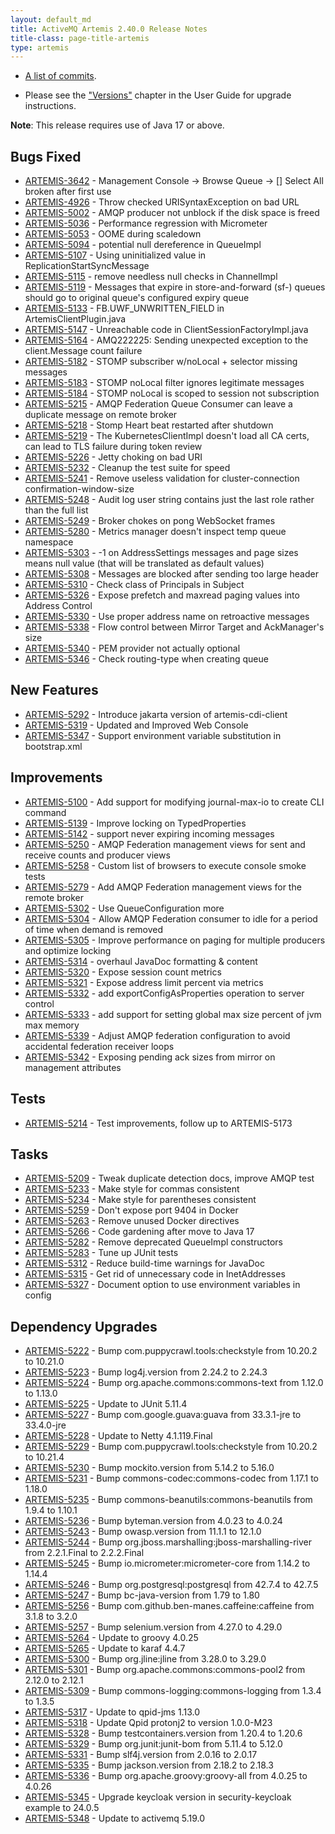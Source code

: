 ```yaml
---
layout: default_md
title: ActiveMQ Artemis 2.40.0 Release Notes
title-class: page-title-artemis
type: artemis
---
```

 - [A list of commits](commit-report-2.40.0).

 - Please see the ["Versions"](https://activemq.apache.org/components/artemis/documentation/latest/versions.html) chapter in the User Guide for upgrade instructions.

**Note**: This release requires use of Java 17 or above.


## Bugs Fixed

* [ARTEMIS-3642](https://issues.apache.org/jira/browse/ARTEMIS-3642) - Management Console -&gt; Browse Queue -&gt; [] Select All broken after first use
* [ARTEMIS-4926](https://issues.apache.org/jira/browse/ARTEMIS-4926) - Throw checked URISyntaxException on bad URL
* [ARTEMIS-5002](https://issues.apache.org/jira/browse/ARTEMIS-5002) - AMQP producer not unblock if the disk space is freed
* [ARTEMIS-5036](https://issues.apache.org/jira/browse/ARTEMIS-5036) - Performance regression with Micrometer 
* [ARTEMIS-5053](https://issues.apache.org/jira/browse/ARTEMIS-5053) - OOME during scaledown
* [ARTEMIS-5094](https://issues.apache.org/jira/browse/ARTEMIS-5094) - potential null dereference in QueueImpl
* [ARTEMIS-5107](https://issues.apache.org/jira/browse/ARTEMIS-5107) - Using uninitialized value in ReplicationStartSyncMessage
* [ARTEMIS-5115](https://issues.apache.org/jira/browse/ARTEMIS-5115) - remove needless null checks in ChannelImpl
* [ARTEMIS-5119](https://issues.apache.org/jira/browse/ARTEMIS-5119) - Messages that expire in store-and-forward (sf-) queues should go to original queue's configured expiry queue
* [ARTEMIS-5133](https://issues.apache.org/jira/browse/ARTEMIS-5133) - FB.UWF_UNWRITTEN_FIELD in ArtemisClientPlugin.java
* [ARTEMIS-5147](https://issues.apache.org/jira/browse/ARTEMIS-5147) - Unreachable code in ClientSessionFactoryImpl.java
* [ARTEMIS-5164](https://issues.apache.org/jira/browse/ARTEMIS-5164) - AMQ222225: Sending unexpected exception to the client.Message count failure
* [ARTEMIS-5182](https://issues.apache.org/jira/browse/ARTEMIS-5182) - STOMP subscriber w/noLocal + selector missing messages
* [ARTEMIS-5183](https://issues.apache.org/jira/browse/ARTEMIS-5183) - STOMP noLocal filter ignores legitimate messages
* [ARTEMIS-5184](https://issues.apache.org/jira/browse/ARTEMIS-5184) - STOMP noLocal is scoped to session not subscription
* [ARTEMIS-5215](https://issues.apache.org/jira/browse/ARTEMIS-5215) - AMQP Federation Queue Consumer can leave a duplicate message on remote broker
* [ARTEMIS-5218](https://issues.apache.org/jira/browse/ARTEMIS-5218) - Stomp Heart beat restarted after shutdown
* [ARTEMIS-5219](https://issues.apache.org/jira/browse/ARTEMIS-5219) - The KubernetesClientImpl doesn't load all CA certs, can lead to TLS failure during token review
* [ARTEMIS-5226](https://issues.apache.org/jira/browse/ARTEMIS-5226) - Jetty choking on bad URI
* [ARTEMIS-5232](https://issues.apache.org/jira/browse/ARTEMIS-5232) - Cleanup the test suite for speed
* [ARTEMIS-5241](https://issues.apache.org/jira/browse/ARTEMIS-5241) - Remove useless validation for cluster-connection confirmation-window-size
* [ARTEMIS-5248](https://issues.apache.org/jira/browse/ARTEMIS-5248) - Audit log user string contains just the last role rather than the full list 
* [ARTEMIS-5249](https://issues.apache.org/jira/browse/ARTEMIS-5249) - Broker chokes on pong WebSocket frames
* [ARTEMIS-5280](https://issues.apache.org/jira/browse/ARTEMIS-5280) - Metrics manager doesn't inspect temp queue namespace
* [ARTEMIS-5303](https://issues.apache.org/jira/browse/ARTEMIS-5303) - -1 on AddressSettings messages and page sizes means null value (that will be translated as default values)
* [ARTEMIS-5308](https://issues.apache.org/jira/browse/ARTEMIS-5308) - Messages are blocked after sending too large header
* [ARTEMIS-5310](https://issues.apache.org/jira/browse/ARTEMIS-5310) - Check class of Principals in Subject
* [ARTEMIS-5326](https://issues.apache.org/jira/browse/ARTEMIS-5326) - Expose prefetch and maxread paging values into Address Control
* [ARTEMIS-5330](https://issues.apache.org/jira/browse/ARTEMIS-5330) - Use proper address name on retroactive messages
* [ARTEMIS-5338](https://issues.apache.org/jira/browse/ARTEMIS-5338) - Flow control between Mirror Target and AckManager's size
* [ARTEMIS-5340](https://issues.apache.org/jira/browse/ARTEMIS-5340) - PEM provider not actually optional
* [ARTEMIS-5346](https://issues.apache.org/jira/browse/ARTEMIS-5346) - Check routing-type when creating queue

## New Features

* [ARTEMIS-5292](https://issues.apache.org/jira/browse/ARTEMIS-5292) - Introduce jakarta version of artemis-cdi-client
* [ARTEMIS-5319](https://issues.apache.org/jira/browse/ARTEMIS-5319) - Updated and Improved Web Console
* [ARTEMIS-5347](https://issues.apache.org/jira/browse/ARTEMIS-5347) - Support environment variable substitution in bootstrap.xml

## Improvements

* [ARTEMIS-5100](https://issues.apache.org/jira/browse/ARTEMIS-5100) - Add support for modifying journal-max-io to create CLI command
* [ARTEMIS-5139](https://issues.apache.org/jira/browse/ARTEMIS-5139) - Improve locking on TypedProperties
* [ARTEMIS-5142](https://issues.apache.org/jira/browse/ARTEMIS-5142) - support never expiring incoming messages
* [ARTEMIS-5250](https://issues.apache.org/jira/browse/ARTEMIS-5250) - AMQP Federation management views for sent and receive counts and producer views
* [ARTEMIS-5258](https://issues.apache.org/jira/browse/ARTEMIS-5258) - Custom list of browsers to execute console smoke tests
* [ARTEMIS-5279](https://issues.apache.org/jira/browse/ARTEMIS-5279) - Add AMQP Federation management views for the remote broker
* [ARTEMIS-5302](https://issues.apache.org/jira/browse/ARTEMIS-5302) - Use QueueConfiguration more
* [ARTEMIS-5304](https://issues.apache.org/jira/browse/ARTEMIS-5304) - Allow AMQP Federation consumer to idle for a period of time when demand is removed
* [ARTEMIS-5305](https://issues.apache.org/jira/browse/ARTEMIS-5305) - Improve performance on paging for multiple producers and optimize locking
* [ARTEMIS-5314](https://issues.apache.org/jira/browse/ARTEMIS-5314) - overhaul JavaDoc formatting &amp; content
* [ARTEMIS-5320](https://issues.apache.org/jira/browse/ARTEMIS-5320) - Expose session count metrics
* [ARTEMIS-5321](https://issues.apache.org/jira/browse/ARTEMIS-5321) - Expose address limit percent via metrics
* [ARTEMIS-5332](https://issues.apache.org/jira/browse/ARTEMIS-5332) - add exportConfigAsProperties operation to server control
* [ARTEMIS-5333](https://issues.apache.org/jira/browse/ARTEMIS-5333) - add support for setting global max size percent of jvm max memory
* [ARTEMIS-5339](https://issues.apache.org/jira/browse/ARTEMIS-5339) - Adjust AMQP federation configuration to avoid accidental federation receiver loops
* [ARTEMIS-5342](https://issues.apache.org/jira/browse/ARTEMIS-5342) - Exposing pending ack sizes from mirror on management attributes

## Tests

* [ARTEMIS-5214](https://issues.apache.org/jira/browse/ARTEMIS-5214) - Test improvements, follow up to ARTEMIS-5173

## Tasks

* [ARTEMIS-5209](https://issues.apache.org/jira/browse/ARTEMIS-5209) - Tweak duplicate detection docs, improve AMQP test
* [ARTEMIS-5233](https://issues.apache.org/jira/browse/ARTEMIS-5233) - Make style for commas consistent
* [ARTEMIS-5234](https://issues.apache.org/jira/browse/ARTEMIS-5234) - Make style for parentheses consistent
* [ARTEMIS-5259](https://issues.apache.org/jira/browse/ARTEMIS-5259) - Don't expose port 9404 in Docker
* [ARTEMIS-5263](https://issues.apache.org/jira/browse/ARTEMIS-5263) - Remove unused Docker directives
* [ARTEMIS-5266](https://issues.apache.org/jira/browse/ARTEMIS-5266) - Code gardening after move to Java 17
* [ARTEMIS-5282](https://issues.apache.org/jira/browse/ARTEMIS-5282) - Remove deprecated QueueImpl constructors
* [ARTEMIS-5283](https://issues.apache.org/jira/browse/ARTEMIS-5283) - Tune up JUnit tests
* [ARTEMIS-5312](https://issues.apache.org/jira/browse/ARTEMIS-5312) - Reduce build-time warnings for JavaDoc
* [ARTEMIS-5315](https://issues.apache.org/jira/browse/ARTEMIS-5315) - Get rid of unnecessary code in InetAddresses
* [ARTEMIS-5327](https://issues.apache.org/jira/browse/ARTEMIS-5327) - Document option to use environment variables in config

## Dependency Upgrades

* [ARTEMIS-5222](https://issues.apache.org/jira/browse/ARTEMIS-5222) - Bump com.puppycrawl.tools:checkstyle from 10.20.2 to 10.21.0
* [ARTEMIS-5223](https://issues.apache.org/jira/browse/ARTEMIS-5223) - Bump log4j.version from 2.24.2 to 2.24.3
* [ARTEMIS-5224](https://issues.apache.org/jira/browse/ARTEMIS-5224) - Bump org.apache.commons:commons-text from 1.12.0 to 1.13.0
* [ARTEMIS-5225](https://issues.apache.org/jira/browse/ARTEMIS-5225) - Update to JUnit 5.11.4
* [ARTEMIS-5227](https://issues.apache.org/jira/browse/ARTEMIS-5227) - Bump com.google.guava:guava from 33.3.1-jre to 33.4.0-jre
* [ARTEMIS-5228](https://issues.apache.org/jira/browse/ARTEMIS-5228) - Update to Netty 4.1.119.Final
* [ARTEMIS-5229](https://issues.apache.org/jira/browse/ARTEMIS-5229) - Bump com.puppycrawl.tools:checkstyle from 10.20.2 to 10.21.4
* [ARTEMIS-5230](https://issues.apache.org/jira/browse/ARTEMIS-5230) - Bump mockito.version from 5.14.2 to 5.16.0
* [ARTEMIS-5231](https://issues.apache.org/jira/browse/ARTEMIS-5231) - Bump commons-codec:commons-codec from 1.17.1 to 1.18.0
* [ARTEMIS-5235](https://issues.apache.org/jira/browse/ARTEMIS-5235) - Bump commons-beanutils:commons-beanutils from 1.9.4 to 1.10.1
* [ARTEMIS-5236](https://issues.apache.org/jira/browse/ARTEMIS-5236) - Bump byteman.version from 4.0.23 to 4.0.24
* [ARTEMIS-5243](https://issues.apache.org/jira/browse/ARTEMIS-5243) - Bump owasp.version from 11.1.1 to 12.1.0
* [ARTEMIS-5244](https://issues.apache.org/jira/browse/ARTEMIS-5244) - Bump org.jboss.marshalling:jboss-marshalling-river from 2.2.1.Final to 2.2.2.Final
* [ARTEMIS-5245](https://issues.apache.org/jira/browse/ARTEMIS-5245) - Bump io.micrometer:micrometer-core from 1.14.2 to 1.14.4
* [ARTEMIS-5246](https://issues.apache.org/jira/browse/ARTEMIS-5246) - Bump org.postgresql:postgresql from 42.7.4 to 42.7.5
* [ARTEMIS-5247](https://issues.apache.org/jira/browse/ARTEMIS-5247) - Bump bc-java-version from 1.79 to 1.80
* [ARTEMIS-5256](https://issues.apache.org/jira/browse/ARTEMIS-5256) - Bump com.github.ben-manes.caffeine:caffeine from 3.1.8 to 3.2.0
* [ARTEMIS-5257](https://issues.apache.org/jira/browse/ARTEMIS-5257) - Bump selenium.version from 4.27.0 to 4.29.0
* [ARTEMIS-5264](https://issues.apache.org/jira/browse/ARTEMIS-5264) - Update to groovy 4.0.25
* [ARTEMIS-5265](https://issues.apache.org/jira/browse/ARTEMIS-5265) - Update to karaf 4.4.7
* [ARTEMIS-5300](https://issues.apache.org/jira/browse/ARTEMIS-5300) - Bump org.jline:jline from 3.28.0 to 3.29.0
* [ARTEMIS-5301](https://issues.apache.org/jira/browse/ARTEMIS-5301) - Bump org.apache.commons:commons-pool2 from 2.12.0 to 2.12.1
* [ARTEMIS-5309](https://issues.apache.org/jira/browse/ARTEMIS-5309) - Bump commons-logging:commons-logging from 1.3.4 to 1.3.5
* [ARTEMIS-5317](https://issues.apache.org/jira/browse/ARTEMIS-5317) - Update to qpid-jms 1.13.0
* [ARTEMIS-5318](https://issues.apache.org/jira/browse/ARTEMIS-5318) - Update Qpid protonj2 to version 1.0.0-M23
* [ARTEMIS-5328](https://issues.apache.org/jira/browse/ARTEMIS-5328) - Bump testcontainers.version from 1.20.4 to 1.20.6
* [ARTEMIS-5329](https://issues.apache.org/jira/browse/ARTEMIS-5329) - Bump org.junit:junit-bom from 5.11.4 to 5.12.0
* [ARTEMIS-5331](https://issues.apache.org/jira/browse/ARTEMIS-5331) - Bump slf4j.version from 2.0.16 to 2.0.17
* [ARTEMIS-5335](https://issues.apache.org/jira/browse/ARTEMIS-5335) - Bump jackson.version from 2.18.2 to 2.18.3
* [ARTEMIS-5336](https://issues.apache.org/jira/browse/ARTEMIS-5336) - Bump org.apache.groovy:groovy-all from 4.0.25 to 4.0.26
* [ARTEMIS-5345](https://issues.apache.org/jira/browse/ARTEMIS-5345) - Upgrade keycloak version in security-keycloak example to 24.0.5
* [ARTEMIS-5348](https://issues.apache.org/jira/browse/ARTEMIS-5348) - Update to activemq 5.19.0